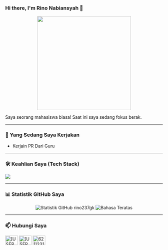 ### Hi there, I'm Rino Nabiansyah 👋

<p align="center">
  <img src="https://media.giphy.com/media/v1.Y2lkPTc5MGI3NjExOWVoZHFldjRzZm5xZGR2eXFseHFvN3RzNWk2cjExNnF6NWZkNW1maCZlcD12MV9pbnRlcm5hbF9naWZfYnlfaWQmY3Q9Zw/M9gbBd9hDx804002x1/giphy.gif" width="300"/>
</p>

Saya seorang mahasiswa biasa! Saat ini saya sedang fokus berak.

---

### 🌱 Yang Sedang Saya Kerjakan

-   Kerjain PR Dari Guru

---

### 🛠️ Keahlian Saya (Tech Stack)

<p align="left">
  <a href="https://skillicons.dev">
    <img src="https://skillicons.dev/icons?i=js,html,css,nodejs,express,react,vue,git,github,vscode" />
  </a>
</p>

---

### 📊 Statistik GitHub Saya

<p align="center">
  <img align="center" src="https://github-readme-stats.vercel.app/api?username=rino237gk&show_icons=true&locale=id&theme=radical" alt="Statistik GitHub rino237gk" />
  <img align="center" src="https://github-readme-stats.vercel.app/api/top-langs/?username=rino237gk&layout=compact&locale=id&theme=radical" alt="Bahasa Teratas" />
</p>

---

### 📫 Hubungi Saya

<p align="left">
<a href="https://instagram.com/rinonabiansyah" target="blank"><img align="center" src="https://raw.githubusercontent.com/rahuldkjain/github-profile-readme-generator/master/src/images/icons/Social/instagram.svg" alt="[USERNAME-INSTAGRAM-KAMU]" height="30" width="40" /></a>
<a href="https://linkedin.com/in/rino237gk" target="blank"><img align="center" src="https://raw.githubusercontent.com/rahuldkjain/github-profile-readme-generator/master/src/images/icons/Social/linked-in-alt.svg" alt="[USERNAME-LINKEDIN-KAMU]" height="30" width="40" /></a>
<a href="https://wa.me/621111111111" target="blank"><img align="center" src="https://raw.githubusercontent.com/rahuldkjain/github-profile-readme-generator/master/src/images/icons/Social/whatsapp.svg" alt="621123123123" height="30" width="40" /></a>
</p>
